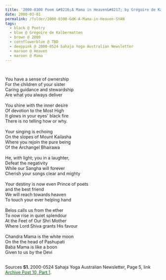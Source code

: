 ```yaml
---
title: '2000-0300 Poem &#8216;A Mama in Heaven&#8217; by Grégoire de Kalbermatten from 2000-0524 Sahaja Yoga Australian Newsletter, Page 5'
date: 2000-03-01
permalink: /folder/2000-0300-GdK-A-Mama-in-Heaven-SYAN
tags:
  - black @ Poetry
  - blue @ Grégoire de Kalbermatten
  - brown @ 2000
  - cornflowerblue @ TBD
  - deeppink @ 2000-0524 Sahaja Yoga Australian Newsletter
  - maroon @ Heaven
  - maroon @ Mama  
---
```


<br>

<p>
You have a sense of ownership<br>
For the children of your sister<br>
Caring guidance and stewardship<br>
Are what you always deliver<br>
<br>
You shine with the inner desire<br>
Of devotion to the Most High<br>
It glows in your eyes' black fire<br>
There is no telling how or why.<br>
<br>
Your singing is echoing<br>
On the slopes of Mount Kailasha<br>
Where you rejoin the pure being<br>
Of the Archangel Bhairawa<br>
<br>
He, with light; you in a laughter,<br>
Defeat the negativity<br>
While our Sangha will forever<br>
Cherish your songs clear and mighty<br>
<br>
Your destiny is now even Prince of poets<br>
and the best friend<br>
We will reach towards heaven<br>
To touch your ever helping hand<br>
<br>
Belos calls us from the ether<br>
To now rise in quiet splendour<br>
At the Feet of Our Shri Mother<br>
Where Lord Shiva grants His favour<br>
<br>
Chandra Mama is the white moon<br>
On the the head of Pashupati<br>
Baba Mama is like a boon<br>
Given to us by the Devi<br>
</p>

<br>

<wave-list>
<list-title color="DarkSeaGreen" width="40">Sources</list-title>
  <list-item color="BlanchedAlmond" width="280"><b>S1. </b> 2000-0524 Sahaja Yoga Australian Newsletter, Page 5, link <a href="https://seven-teams.github.io/archives/2023/0821"><font color="DarkGreen">Archive Post 10, Part 1</font></a>.</list-item>
</wave-list>